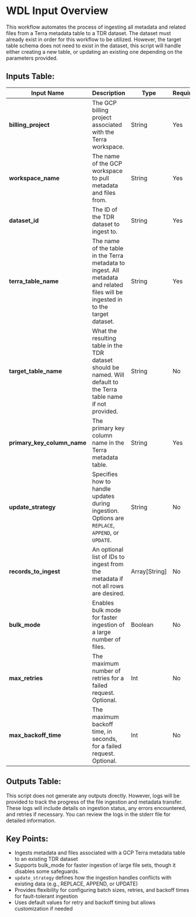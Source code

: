 # WDL Input Overview
This workflow automates the process of ingesting all metadata and related files from a Terra metadata table to a TDR dataset. The dataset must already exist in order for this workflow to be utilized. However, the target table schema does not need to exist in the dataset, this script will handle either creating a new table, or updating an existing one depending on the parameters provided. 

## Inputs Table:
| Input Name                  | Description                                                                                                                       | Type          | Required | Default                              |
|-----------------------------|-----------------------------------------------------------------------------------------------------------------------------------|---------------|----------|--------------------------------------|
| **billing_project**         | The GCP billing project associated with the Terra workspace.                                                                      | String        | Yes      | N/A                                  |
| **workspace_name**          | The name of the GCP workspace to pull metadata and files from.                                                                    | String        | Yes      | N/A                                  |
| **dataset_id**              | The ID of the TDR dataset to ingest to.                                                                                           | String        | Yes      | N/A                                  |
| **terra_table_name**        | The name of the table in the Terra metadata to ingest. All metadata and related files will be ingested in to the target dataset.  | String        | Yes      | N/A                                  |
| **target_table_name**       | What the resulting table in the TDR dataset should be named. Will default to the Terra table name if not provided.                | String        | No       | The name of the Terra metadata table |
| **primary_key_column_name** | The primary key column name in the Terra metadata table.                                                                          | String        | Yes      | N/A                                  |
| **update_strategy**         | Specifies how to handle updates during ingestion. Options are `REPLACE`, `APPEND`, or `UPDATE`.                                   | String        | No       | `REPLACE`                            |
| **records_to_ingest**       | An optional list of IDs to ingest from the metadata if not all rows are desired.                                                  | Array[String] | No       | N/A                                  |
| **bulk_mode**               | Enables bulk mode for faster ingestion of a large number of files.                                                                | Boolean       | No       | N/A                                  |
| **max_retries**             | The maximum number of retries for a failed request. Optional.                                                                     | Int           | No       | 5                                    |
| **max_backoff_time**        | The maximum backoff time, in seconds, for a failed request. Optional.                                                             | Int           | No       | 300                                  |

## Outputs Table:
This script does not generate any outputs directly. However, logs will be provided to track the progress of the file ingestion and metadata transfer. These logs will include details on ingestion status, any errors encountered, and retries if necessary. You can review the logs in the stderr file for detailed information.

## Key Points:
* Ingests metadata and files associated with a GCP Terra metadata table to an existing TDR dataset
* Supports bulk_mode for faster ingestion of large file sets, though it disables some safeguards.
* `update_strategy` defines how the ingestion handles conflicts with existing data (e.g., REPLACE, APPEND, or UPDATE)
* Provides flexibility for configuring batch sizes, retries, and backoff times for fault-tolerant ingestion
* Uses default values for retry and backoff timing but allows customization if needed